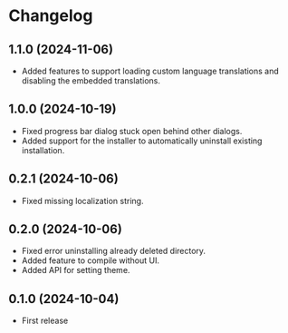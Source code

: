# Changelog

## 1.1.0 (2024-11-06)

* Added features to support loading custom language translations and disabling the embedded translations.

## 1.0.0 (2024-10-19)

* Fixed progress bar dialog stuck open behind other dialogs.
* Added support for the installer to automatically uninstall existing installation.

## 0.2.1 (2024-10-06)

* Fixed missing localization string.

## 0.2.0 (2024-10-06)

* Fixed error uninstalling already deleted directory.
* Added feature to compile without UI.
* Added API for setting theme.

## 0.1.0 (2024-10-04)

* First release
